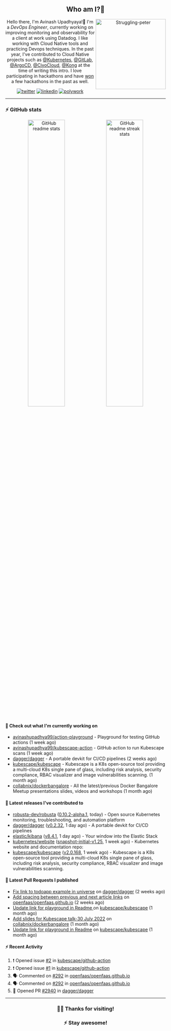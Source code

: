 <div align='center'>
  
## Who am I?🤔

<img align="right" width="220" src="https://media.giphy.com/media/YFkpsHWCsNUUo/giphy.gif" alt="Struggling-peter" />

Hello there, I'm Avinash Upadhyaya!👋 I'm a _DevOps Engineer_, currently working on improving monitoring and observability for a client at work using Datadog. I like working with Cloud Native tools and practicing Devops techniques. In the past year, I've contributed to Cloud Native projects such as [@Kubernetes](https://github.com/pulls?q=is%3Apr+author%3Aavinashupadhya99+archived%3Afalse+user%3Akubernetes), [@GitLab](https://gitlab.com/groups/gitlab-org/-/merge_requests?scope=all&state=all&author_username=avinashupadhya99), [@ArgoCD](https://github.com/pulls?q=is%3Apr+author%3Aavinashupadhya99+archived%3Afalse+user%3Aargoproj), [@CivoCloud](https://github.com/pulls?q=is%3Apr+author%3Aavinashupadhya99+archived%3Afalse+user%3Acivo), [@Kong](https://github.com/pulls?q=is%3Apr+author%3Aavinashupadhya99+archived%3Afalse+user%3AKong) at the time of writing this intro. I love participating in hackathons and have [won](https://devpost.com/avinashupadhya99) a few hackathons in the past as well.


[![twitter](https://img.shields.io/badge/-@avinash__ukr-%231DA1F2?style=for-the-badge&logo=twitter&logoColor=ffffff)](https://twitter.com/avinash_ukr)
[![linkedin](https://img.shields.io/badge/-Avinash%20Upadhyaya-%230A67C3?style=for-the-badge&logo=linkedin&logoColor=ffffff)](https://www.linkedin.com/in/avinash-upadhyaya/)
[![polywork](https://img.shields.io/badge/-@avinashupadhya99-%23338BFF?style=for-the-badge&logo=polywork&logoColor=ffffff)](https://www.polywork.com/avinashupadhya99)

---

</div>

### ⚡ GitHub stats

<p align="center">
  <img width="48%" src="https://github-readme-stats.vercel.app/api?username=avinashupadhya99&show_icons=true&theme=tokyonight" alt="GitHub readme stats" />
  <img width="48%" src="https://github-readme-streak-stats.herokuapp.com?user=avinashupadhya99&theme=dark&hide_border=true&date_format=M%20j%5B%2C%20Y%5D" alt="GitHub readme streak stats" />
</p>

#### 👷 Check out what I'm currently working on

- [avinashupadhya99/action-playground](https://github.com/avinashupadhya99/action-playground) - Playground for testing GitHub actions (1 week ago)
- [avinashupadhya99/kubescape-action](https://github.com/avinashupadhya99/kubescape-action) - GitHub action to run Kubescape scans (1 week ago)
- [dagger/dagger](https://github.com/dagger/dagger) - A portable devkit for CI/CD pipelines (2 weeks ago)
- [kubescape/kubescape](https://github.com/kubescape/kubescape) - Kubescape is a K8s open-source tool providing a multi-cloud K8s single pane of glass, including risk analysis, security compliance, RBAC visualizer and image vulnerabilities scanning.  (1 month ago)
- [collabnix/dockerbangalore](https://github.com/collabnix/dockerbangalore) - All the latest/previous Docker Bangalore Meetup presentations slides, videos and workshops  (1 month ago)

#### 🔭 Latest releases I've contributed to

- [robusta-dev/robusta](https://github.com/robusta-dev/robusta) ([0.10.2-alpha.1](https://github.com/robusta-dev/robusta/releases/tag/0.10.2-alpha.1), today) - Open source Kubernetes monitoring, troubleshooting, and automation platform
- [dagger/dagger](https://github.com/dagger/dagger) ([v0.2.32](https://github.com/dagger/dagger/releases/tag/v0.2.32), 1 day ago) - A portable devkit for CI/CD pipelines
- [elastic/kibana](https://github.com/elastic/kibana) ([v8.4.1](https://github.com/elastic/kibana/releases/tag/v8.4.1), 1 day ago) - Your window into the Elastic Stack
- [kubernetes/website](https://github.com/kubernetes/website) ([snapshot-initial-v1.25](https://github.com/kubernetes/website/releases/tag/snapshot-initial-v1.25), 1 week ago) - Kubernetes website and documentation repo: 
- [kubescape/kubescape](https://github.com/kubescape/kubescape) ([v2.0.168](https://github.com/kubescape/kubescape/releases/tag/v2.0.168), 1 week ago) - Kubescape is a K8s open-source tool providing a multi-cloud K8s single pane of glass, including risk analysis, security compliance, RBAC visualizer and image vulnerabilities scanning. 

#### 🔨 Latest Pull Requests I published

- [Fix link to todoapp example in universe](https://github.com/dagger/dagger/pull/2940) on [dagger/dagger](https://github.com/dagger/dagger) (2 weeks ago)
- [Add spacing between previous and next article links](https://github.com/openfaas/openfaas.github.io/pull/292) on [openfaas/openfaas.github.io](https://github.com/openfaas/openfaas.github.io) (2 weeks ago)
- [Update link for playground in Readme ](https://github.com/kubescape/kubescape/pull/581) on [kubescape/kubescape](https://github.com/kubescape/kubescape) (1 month ago)
- [Add slides for Kubescape talk-30 July 2022](https://github.com/collabnix/dockerbangalore/pull/36) on [collabnix/dockerbangalore](https://github.com/collabnix/dockerbangalore) (1 month ago)
- [Update link for playground in Readme](https://github.com/kubescape/kubescape/pull/579) on [kubescape/kubescape](https://github.com/kubescape/kubescape) (1 month ago)

#### ⚡ Recent Activity

<!--START_SECTION:activity-->
1. ❗️ Opened issue [#2](https://github.com/kubescape/github-action/issues/2) in [kubescape/github-action](https://github.com/kubescape/github-action)
2. ❗️ Opened issue [#1](https://github.com/kubescape/github-action/issues/1) in [kubescape/github-action](https://github.com/kubescape/github-action)
3. 🗣 Commented on [#292](https://github.com/openfaas/openfaas.github.io/issues/292) in [openfaas/openfaas.github.io](https://github.com/openfaas/openfaas.github.io)
4. 🗣 Commented on [#292](https://github.com/openfaas/openfaas.github.io/issues/292) in [openfaas/openfaas.github.io](https://github.com/openfaas/openfaas.github.io)
5. 💪 Opened PR [#2940](https://github.com/dagger/dagger/pull/2940) in [dagger/dagger](https://github.com/dagger/dagger)
<!--END_SECTION:activity-->



---

<div align='center'>
  
### 🙇‍♂️ Thanks for visiting!
### ⚡ Stay awesome!
  
</div>


